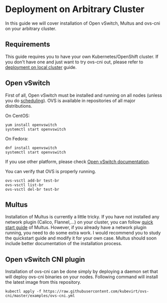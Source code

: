 # Deployment on Arbitrary Cluster

In this guide we will cover installation of Open vSwitch, Multus and ovs-cni on
your arbitrary cluster.

## Requirements

This guide requires you to have your own Kubernetes/OpenShift cluster. If you
don't have one and just want to try ovs-cni out, please refer to [deployment on
local cluster](deployment-on-local-cluster.md) guide.

## Open vSwitch

First of all, Open vSwitch must be installed and running on all nodes (unless
you do [scheduling](scheduling.md)). OVS is available in repositories of all
major distributions.

On CentOS:

```shell
yum install openvswitch
systemctl start openvswitch
```

On Fedora:

```shell
dnf install openvswitch
systemctl start openvswitch
```

If you use other platform, please check [Open vSwitch documentation](https://github.com/kubevirt/kubevirt/pull/1428/commits/2420982ca5643a43cacc03533307d888e756aebf).

You can verify that OVS is properly running.

```shell
ovs-vsctl add-br test-br
ovs-vsctl list-br
ovs-vsctl del-br test-br
```

## Multus

Installation of Multus is currently a little tricky. If you have not installed
any network plugin (Calico, Flannel,...) on your cluster, you can follow [quick
start guide](https://github.com/intel/multus-cni#quickstart-guide) of Multus.
However, if you already have a network plugin running, you need to do some
extra work. I would recommend you to study the quickstart guide and modify it
for your own case. Multus should soon include better documentation of the
installation process.

## Open vSwitch CNI plugin

Installation of ovs-cni can be done simply by deploying a daemon set that will
deploy ovs-cni binaries on your nodes. Following command will install the
latest image from this repository.

```shell
kubectl apply -f https://raw.githubusercontent.com/kubevirt/ovs-cni/master/examples/ovs-cni.yml
```
